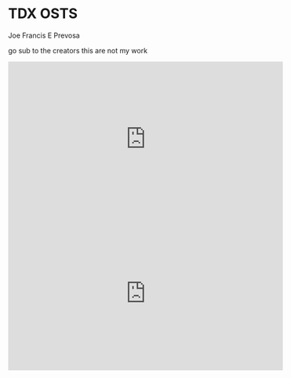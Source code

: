 # TDX OSTS 
Joe Francis E Prevosa


go sub to the creators this are not my work
<iframe width="560" height="315" src="https://youtu.be/I8wl9NVSSQg?si=GHVWUAH2ILtLayG8" title="YouTube video player" frameborder="0" allow="accelerometer; autoplay; clipboardwrite; encrypted-media; gyroscope; picture-in-picture; web-share" allowfullscreen></iframe>
<iframe width="560" height="315" src="https://youtu.be/Z0hxB82SAiY?si=eQkmJ7raTeTGnnNW" title="YouTube video player" frameborder="0" allow="accelerometer; autoplay; clipboardwrite; encrypted-media; gyroscope; picture-in-picture; web-share" allowfullscreen></iframe>


